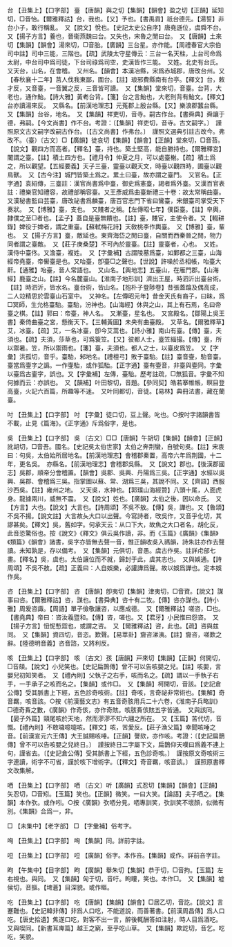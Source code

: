 <!-- { "loadSidebar": true } -->
台	【丑集上】【口字部】	臺	【唐韻】與之切【集韻】【韻會】盈之切【正韻】延知切，□音怡。【爾雅釋詁】台，我也。【又】予也。【書禹貢】祇台德先。【湯誓】非台小子，敢行稱亂。　又【說文】悅也。【史記太史公自序】唐堯遜位，虞舜不台。　又【揚子方言】養也，晉衞燕魏曰台。又失也，宋魯之閒曰台。　又【唐韻】土來切【集韻】【韻會】湯來切，□音胎。【廣韻】三台星。亦作能。【周禮春官大宗伯司中註】司中三能，三階也。【疏】武陵太守星傳云：三台一名天柱，上台司命爲太尉，中台司中爲司徒，下台司祿爲司空，史漢皆作三能。　又姓。北史有台氏。　又天台，山名，在會稽。　又州名。【韻會】本漢冶縣，宋爲赤城郡，唐攺台州。又【春秋襄十二年】莒人伐我東鄙，圍台。【註】琅邪費縣南有台亭。【釋文】台，敕才反，又音臺，一音翼之反，三音皆可讀。　又【集韻】堂來切，音臺。台背，大老也，通作鮐。【詩大雅】黃耇台背。【箋】台之言鮐也，大老則背有鮐文。【釋文】台亦讀湯來反。　又縣名。【前漢地理志】元菟郡上殷台縣。【又】樂浪郡蠶台縣。　又【集韻】台谷，地名。　又【集韻】祥吏切，音寺。嗣古作台。【書舜典】舜讓于德，弗嗣。【今文尚書】作不台。考證：〔【集韻】祥吏切，音寺。古文嗣字。〕　謹照原文古文嗣字改嗣古作台。〔【古文尚書】作弗台。〕　謹照文選典引註古改今。弗改不。（臺）〔古文〕□【廣韻】徒哀切【集韻】【韻會】【正韻】堂來切，□音苔。【說文】觀四方而高者。【釋名】臺，持也。築土堅高，能自勝持也。【爾雅釋宮】闍謂之臺。【註】積土四方也。【禮月令】仲夏之月，可以處臺榭。【疏】積土爲之，所以觀望。【五經要義】天子三臺，靈臺以觀天文，時臺以觀四時，圃臺以觀鳥獸。　又【古今注】城門皆築土爲之。累土曰臺，故亦謂之臺門。　又官名。【正字通】袁紹傳，三臺註：漢官尚書爲中臺，御史爲憲臺，謁者爲外臺。又漢百官表註：禮樂官知禮容，故禮部稱容臺。又王彥威爲曲臺新禮三十卷：故太常稱曲臺。又漢秘書監曰芸臺，唐改祕書爲麟臺，唐百官志門下省曰鸞臺，宋銀臺司掌受天下奏狀。　又【博雅】臺，支也。　又賤者之稱。【左傳昭七年】僕臣臺。【註】皁輿，隷僕之至□者也。【孟子】蓋自是臺無饋也。【註】臺，賤官，主使令者。又【輟耕錄】婢役于婢者，謂之重臺。【蘇軾梅花詩】天敎桃李作輿臺。　又【博雅】臺，輩也。　又【揚子方言】臺，敵延也。東齊海岱之閒曰臺，自關而西秦晉之閒，物力同者謂之臺敵。　又【莊子庚桑楚】不可內於靈臺。【註】靈臺者，心也。　又姓。漢侍中臺佟。又澹臺，複姓。　又【字彙補】古謂陵墓爲臺，如鄴都之三臺，山海經帝堯臺，帝嚳臺是也。又咍臺，卽臺□之聲也。【世說】許噪於丞相帳，咍臺大鼾。【通雅】咍臺，晉人常語也。　又山名。【輿地志】五臺山，在雁門郡。【山海經】鹿臺之山。【註】今名麓臺山。【淮南子地形訓】濟出王屋，時泗沂出臺台術。【註】時泗沂，皆水名。臺台術，皆山名。【抱朴子登陟卷】昔張蓋蹹及偶高成，二人竝精思於雲臺山石室中。　又神名。【左傳昭元年】昔金天氏有裔子，曰昧，爲□冥師，生允格臺駘。臺駘，汾神也。【山海經】休與之山，其上有石焉，名曰帝臺之棋。【註】郭曰：帝臺，神人名。　又漸臺，星名也。　又宮殿名。【鄒陽上吳王書】秦倚曲臺之宮，懸衡天下。【三輔黃圖】未央有曲臺殿。　又草名。【爾雅釋草】艾，冰臺。【疏】艾，一名冰臺，卽今艾蒿也。【詩小雅】南山有臺。【傳】臺，夫須也。【疏】夫須，莎草也，可爲簑笠。【又】彼都人士，臺笠緇撮。【傳】臺，所以禦暑。笠，所以禦雨也。【箋】臺，夫須也。都人之士，以臺皮爲笠。　又【字彙】洪孤切，音乎。臺駘，邾地名。【禮檀弓】敗于臺駘。【註】臺音壷，駘音臺。臺當爲壷字之譌。一作壷駘，或作狐駘。【正字通】臺有壷音，非臺與壷同。字彙以臺爲古壷字，誤也。又【字彙補】左傳，臺駘。歷考註疏，□無狐音。字彙不知何據而云：亦誤也。　又【韻補】叶田黎切，音題。【參同契】皓若搴帷帳，瞑目登高臺，火記六百篇，所趣等不迷。　又叶同都切，音徒。【易林】典冊法書，藏在蘭臺。

吋	【丑集上】【口字部】	吋	【字彙】徒口切，豆上聲。叱也。○按吋字諸韻書皆不載，止見《篇海》。《正字通》斥爲俗字，是也。

吳	【丑集上】【口字部】	吳	〔古文〕□□【唐韻】午胡切【集韻】【韻會】【正韻】訛胡切，□音吾。國名。【史記吳太伯世家】太伯之奔荆蠻，自號句吳。【註】宋衷曰：句吳，太伯始所居地名。【前漢地理志】會稽郡秦置，高帝六年爲荆國，十二年，更名吳。　亦縣名。【前漢地理志】會稽郡吳縣。　又【說文】郡也。【後漢郡國志】吳郡，順帝分會稽置。【韻會】吳郡、吳興、丹陽爲三吳。【正字通】水經以吳興、吳郡、會稽爲三吳。指掌圖以蘇、常、湖爲三吳，其說不同。又【齊語】西服沙西吳。【註】雍州之地。　又天吳，水神也。【郭璞山海經贊】八頭十尾，人面虎身。龍據兩川，威無不震。　又【說文】姓也。【廣韻】太伯之後，因以命氏。　又【方言】大也。【說文】大言也。【詩周頌】不吳不敖。【傳】吳，譁也。又【魯頌】不吳不揚。【說文註】大言故夨大口以出聲。今寫詩者，攺吳作，又音乎化切，其謬甚矣。【釋文】吳，舊如字。何承天云：从口下大，故魚之大口者名，胡化反，此音恐驚俗也。按《說文》《釋文》俱云吳作讀，非。而《玉篇》《廣韻》《集韻》《類篇》《韻會》諸書，吳字亦皆無去聲一音，惟正韻收吳入禡韻，詩朱註亦作去聲讀。未知孰是，存以備考。　又【集韻】元俱切，音愚。虞古作吳。註詳虍部七畫。【釋名】吳，虞也。太伯讓位而不就，歸封于此，虞其志也。　又與娛通。【詩周頌】不吳不敖。【疏】正義曰：人自娛樂，必讙譁爲聲。故以娛爲譁也。定本娛作吳。

咨	【丑集上】【口字部】	咨	【唐韻】卽夷切【集韻】津夷切，□音資。【說文】謀事曰咨。【爾雅釋詁】咨，謀也。【書舜典】咨十有二牧。【傳】咨亦謀也。【詩小雅】周爰咨諏。【周語】單子儉敬讓咨，以應成德。　又【爾雅釋詁】嗟咨，□也。【書堯典】帝曰：咨汝羲暨和。【傳】咨，嗟也。又【君牙】小民惟曰怨咨。　又【揚子方言】忸怩慙歰也，或謂之咨。　又【爾雅釋詁】咨，此也。【疏】咨與兹同。　又【集韻】資四切，音恣。歎聲。【易萃卦】齎咨涕洟。【註】齎咨，嗟歎之辭。【陸德明音義】咨音諮，又將利反。

咳	【丑集上】【口字部】	咳	〔古文〕孩【唐韻】戸來切【集韻】【正韻】何開切，□音頦。【說文】小兒笑也。【史記扁鵲傳】曾不可以告咳嬰之兒。【註】咳嬰，言嬰兒初知笑者。　又【禮內則】父執子之右手，咳而名之。【疏】謂以一手執子右手，一手承子之咳而名之。【集韻】或作□。　又【集韻】柯開切，音該。【史記倉公傳】受其脈書上下經，五色診奇咳術。【註】奇咳，言奇祕非常術也。【集解】奇音羈，咳音該。○按《前漢藝文志》有五音奇胲用兵二十六卷，《淮南子兵略訓》□德奇賌之數，《廣韻》作奇侅，亦作奇賅。咳胲賌侅賅五字皆通。　又與該同。【晏子外篇】頸尾咳於天地，然而漻漻不知六翮之所在。　又【玉篇】苦代切，音慨。【禮內則】不敢噦噫嚏咳。【釋文】咳，苦愛反。【莊子漁父篇】幸聞咳唾之音。【前漢宣元六王傳】大王誠賜咳唾。【正韻】謦欬，亦作咳。考證：〔【史記扁鵲傳】曾不可以告咳嬰之兒終日。〕　謹按終日二字屬下文，扁鵲仰天嘆曰爲義不連上句，謹省去。〔【史記倉公傳】受其脈書上下經，五色診奇咳。〕　謹按原文奇咳術三字連讀，術字不可省，謹於咳下增術字。〔【釋文】奇音羈，咳音該。〕　謹照原書釋文改集解。 

哂	【丑集上】【口字部】	哂	〔古文〕听【廣韻】式忍切【集韻】【韻會】【正韻】矢忍切，□音矧。【玉篇】笑也。【正韻】微笑。一曰大笑。【論語】夫子哂之。【集韻】本作弞。或作吲。○按《廣韻》弞哂分見，哂專訓笑，弞訓笑不壞顏，似微有別。《集韻》合爲一，非。

□	【未集中】【老字部】	□	【字彙補】俗考字。

哅	【丑集上】【口字部】	哅	【集韻】同。詳前字註。

哣	【丑集上】【口字部】	哣	【廣韻】俗字。本作咅。【集韻】或作。詳前咅字註。

眗	【午集中】【目字部】	眗	【廣韻】舉朱切【集韻】恭于切，□音拘。【玉篇】左右視也。與同。　又【集韻】匈于切，音吁。眗瞜，笑也。本作□。　又【集韻】墟侯切，音摳。【埤蒼】目深貌。或作瞘。

吃	【丑集上】【口字部】	吃	【唐韻】【集韻】【韻會】□居乙切，音訖。【說文】言蹇難也。【史記韓非傳】非爲人口吃，不能道說，而善著書。【前漢周昌傳】爲人口吃。【唐史拾遺】焦遂口吃，對客不出一言，醉後輒酬答如注射，時人目爲酒吃。　又與喫同。【新書耳庳篇】越王之窮，至乎吃山草。　又【集韻】欺訖切，音乞。吃吃，笑貌。

